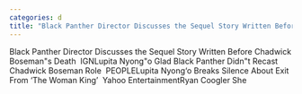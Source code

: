 ```yaml
---
categories: d
title: "Black Panther Director Discusses the Sequel Story Written Before Chadwick Bosemans Death  IGN"
---
```

Black Panther Director Discusses the Sequel Story Written Before Chadwick Boseman"s Death&nbsp;&nbsp;IGNLupita Nyong"o Glad Black Panther Didn"t Recast Chadwick Boseman Role&nbsp;&nbsp;PEOPLELupita Nyong‘o Breaks Silence About Exit From ‘The Woman King’&nbsp;&nbsp;Yahoo EntertainmentRyan Coogler She